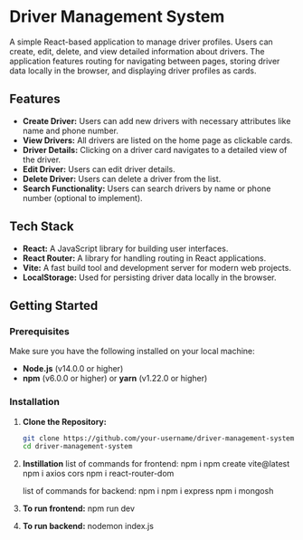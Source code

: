 # Driver Management System

A simple React-based application to manage driver profiles. Users can create, edit, delete, and view detailed information about drivers. The application features routing for navigating between pages, storing driver data locally in the browser, and displaying driver profiles as cards.

## Features

- **Create Driver:** Users can add new drivers with necessary attributes like name and phone number.
- **View Drivers:** All drivers are listed on the home page as clickable cards.
- **Driver Details:** Clicking on a driver card navigates to a detailed view of the driver.
- **Edit Driver:** Users can edit driver details.
- **Delete Driver:** Users can delete a driver from the list.
- **Search Functionality:** Users can search drivers by name or phone number (optional to implement).

## Tech Stack

- **React:** A JavaScript library for building user interfaces.
- **React Router:** A library for handling routing in React applications.
- **Vite:** A fast build tool and development server for modern web projects.
- **LocalStorage:** Used for persisting driver data locally in the browser.

## Getting Started

### Prerequisites

Make sure you have the following installed on your local machine:

- **Node.js** (v14.0.0 or higher)
- **npm** (v6.0.0 or higher) or **yarn** (v1.22.0 or higher)

### Installation

1. **Clone the Repository:**

   ```bash
   git clone https://github.com/your-username/driver-management-system.git
   cd driver-management-system
2. **Instillation**
   list of commands for frontend:
   npm i
   npm create vite@latest
   npm i axios cors
   npm i react-router-dom

   list of commands for backend:
   npm i
   npm i express
   npm i mongosh
3. **To run frontend:**
   npm run dev
4. **To run backend:**
   nodemon index.js
